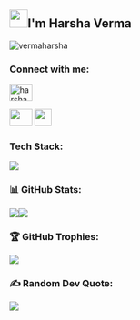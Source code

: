 <h2 class="flex"><img src="https://tva1.sinaimg.cn/large/e6c9d24egy1h1571l0uucg205k05egri.gif" width="32" />I'm Harsha Verma </h2>

<p align="left"> <img src="https://komarev.com/ghpvc/?username=vermaharsha&label=Profile%20views&color=0e75b6&style=flat" alt="vermaharsha" /> </p>

### Connect with me:

<p align="left">
<a href="https://instagram.com/harshaverma___?igshid=NTdlMDg3MTY=" target="blank" ><img align="center" src="https://raw.githubusercontent.com/rahuldkjain/github-profile-readme-generator/master/src/images/icons/Social/instagram.svg" alt="harshaverma___" height="30" width="40" /></a>
  
<a href="mailto:vermaharsha939@gmail.com"><img src="https://www.flaticon.com/free-icon/gmail_5968534?term=gmail&page=1&position=4&origin=tag&related_id=5968534" width="40" height="30"></a>
<a href="https://www.linkedin.com/in/harsha-"><img src="linkedin.png" width="30" height="30"></a>

<!-- 
vermaharsha939@gmail.com<br>
My Instagram https://instagram.com/harshaverma___?igshid=NTdlMDg3MTY=
LinkedIn https://www.linkedin.com/in/harsha-
-->

### Tech Stack:

<p align="left">
  <img src="https://skillicons.dev/icons?i=python,html,css,javascript,mysql,cpp,c,java,github&perline=13"/>
  </p>
  

### 📊 GitHub Stats:
<p><img src="https://github-readme-stats.vercel.app/api/top-langs/?username=vermaharsha&theme=algolia&hide_border=true&langs_count=5" /><img src="https://github-readme-stats.vercel.app/api?username=vermaharsha&show_icons=true&theme=algolia&hide_border=true&count_private=true&line_height=27" /></p>

### 🏆 GitHub Trophies:
![](https://github-profile-trophy.vercel.app/?username=vermaharsha&theme=radical&no-frame=false&no-bg=true&margin-w=4)

### ✍️ Random Dev Quote:
![](https://quotes-github-readme.vercel.app/api?type=horizontal&theme=radical)


